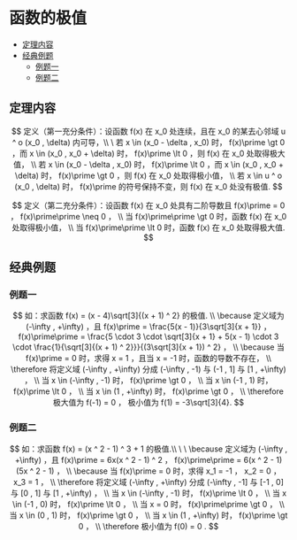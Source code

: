 # 函数的极值

* [定理内容](#定理内容)
* [经典例题](#经典例题)
  * [例题一](#例题一)
  * [例题二](#例题二)

## 定理内容

$$
定义（第一充分条件）：设函数 f(x) 在 x_0 处连续，且在 x_0 的某去心邻域 u ^ o (x_0 , \delta) 内可导，\\
\
若 x \in (x_0 - \delta , x_0) 时， f(x)\prime \gt 0 ，而 x \in (x_0 , x_0 + \delta) 时， f(x)\prime \lt 0 ，则 f(x) 在 x_0 处取得极大值，
\\
若 x \in (x_0 - \delta , x_0) 时， f(x)\prime \lt 0 ，而 x \in (x_0 , x_0 + \delta) 时， f(x)\prime \gt 0 ，则 f(x) 在 x_0 处取得极小值，
\\
若 x \in u ^ o (x_0 , \delta) 时， f(x)\prime 的符号保持不变，则 f(x) 在 x_0 处没有极值.
$$

$$
定义（第二充分条件）：设函数 f(x) 在 x_0 处具有二阶导数且 f(x)\prime = 0 ， f(x)\prime\prime \neq 0 ，
\\
当 f(x)\prime\prime \gt 0 时，函数 f(x) 在 x_0 处取得极小值，
\\
当 f(x)\prime\prime \lt 0 时，函数 f(x) 在 x_0 处取得极大值.
$$

## 经典例题

### 例题一

$$
如：求函数 f(x) = (x - 4)\sqrt[3]{(x + 1) ^ 2} 的极值.
\\
\because 定义域为 (-\infty , +\infty) ，且 f(x)\prime = \frac{5(x - 1)}{3\sqrt[3]{x + 1}} ， f(x)\prime\prime = \frac{5 \cdot 3 \cdot \sqrt[3]{x + 1} + 5(x - 1) \cdot 3 \cdot \frac{1}{\sqrt[3]{(x + 1) ^ 2}}}{(3\sqrt[3]{x + 1}) ^ 2} ，
\\
\because 当 f(x)\prime = 0 时，求得 x = 1 ，且当 x = -1 时，函数的导数不存在，
\\
\therefore 将定义域 (-\infty , +\infty) 分成 (-\infty , -1) 与 (-1 , 1] 与 [1 , +\infty) ，
\\
当 x \in (-\infty , -1) 时， f(x)\prime \gt 0 ，
\\
当 x \in (-1 , 1) 时， f(x)\prime \lt 0 ，
\\
当 x \in (1 , +\infty) 时， f(x)\prime \gt 0 ，
\\
\therefore 极大值为 f(-1) = 0 ， 极小值为 f(1) = -3\sqrt[3]{4}.
$$

### 例题二

$$
如：求函数 f(x) = (x ^ 2 - 1) ^ 3 + 1 的极值.\\
\
\
\because 定义域为 (-\infty , +\infty) ，且 f(x)\prime = 6x(x ^ 2 - 1) ^ 2 ， f(x)\prime\prime = 6(x ^ 2 - 1)(5x ^ 2 - 1) ，
\\
\because 当 f(x)\prime = 0 时，求得 x_1 = -1 ， x_2 = 0 ， x_3 = 1 ，
\\
\therefore 将定义域 (-\infty , +\infty) 分成 (-\infty , -1] 与 [-1 , 0] 与 [0 , 1] 与 [1 , +\infty) ，
\\
当 x \in (-\infty , -1) 时， f(x)\prime \lt 0 ，
\\
当 x \in (-1 , 0) 时， f(x)\prime \lt 0 ，
\\
当 x = 0 时， f(x)\prime\prime \gt 0 ，
\\
当 x \in (0 , 1) 时， f(x)\prime \gt 0 ，
\\
当 x \in (1 , +\infty) 时， f(x)\prime \gt 0 ，
\\
\therefore 极小值为 f(0) = 0 .
$$



